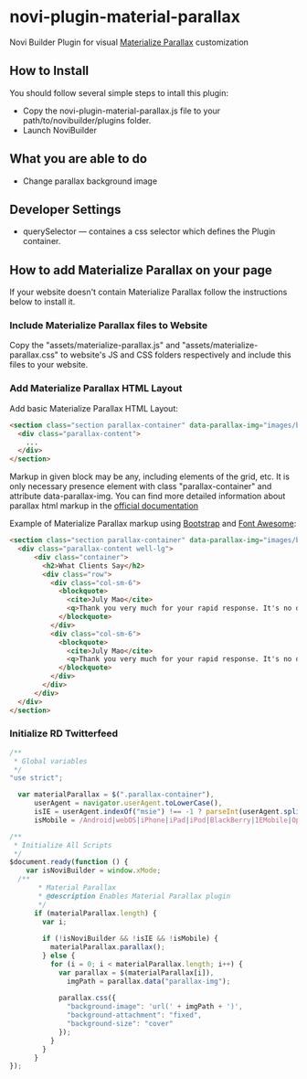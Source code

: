 # novi-plugin-material-parallax
Novi Builder Plugin for visual [Materialize Parallax](http://materializecss.com/parallax-demo.html) customization

## How to Install
You should follow several simple steps to intall this plugin:
* Copy the novi-plugin-material-parallax.js file to your path/to/novibuilder/plugins folder.
* Launch NoviBuilder

## What you are able to do
* Change parallax background image

## Developer Settings
* querySelector — containes a css selector which defines the Plugin container.

## How to add Materialize Parallax on your page
If your website doesn't contain Materialize Parallax follow the instructions below to install it.

### Include Materialize Parallax files to Website
Copy the "assets/materialize-parallax.js" and "assets/materialize-parallax.css" to website's JS and CSS folders respectively and include this files to your website.

### Add Materialize Parallax HTML Layout
Add basic Materialize Parallax HTML Layout:

```html
<section class="section parallax-container" data-parallax-img="images/blank.png">
  <div class="parallax-content">
    ...
  </div>
</section>
```

Markup in given block may be any, including elements of the grid, etc. It is only necessary presence element with class "parallax-container" and attribute data-parallax-img.
You can find more detailed information about parallax html markup in the [official documentation](http://materializecss.com/parallax-demo.html)

Example of Materialize Parallax markup using [Bootstrap](http://getbootstrap.com/) and [Font Awesome](http://fontawesome.io/):

```html
<section class="section parallax-container" data-parallax-img="images/bg-01.jpg">
  <div class="parallax-content well-lg">
      <div class="container">
        <h2>What Clients Say</h2>
        <div class="row">
          <div class="col-sm-6">
            <blockquote>
              <cite>July Mao</cite>
              <q>Thank you very much for your rapid response. It's no doubt that your company is worth admiring! I have experienced the fastest support ever.</q>
            </blockquote>
          </div>
          <div class="col-sm-6">
            <blockquote>
              <cite>July Mao</cite>
              <q>Thank you very much for your rapid response. It's no doubt that your company is worth admiring! I have experienced the fastest support ever.</q>
            </blockquote>
          </div>
        </div>
      </div>
  </div>
</section>
```

### Initialize RD Twitterfeed
```js
/**
 * Global variables
 */
"use strict";

  var materialParallax = $(".parallax-container"),
      userAgent = navigator.userAgent.toLowerCase(),
      isIE = userAgent.indexOf("msie") !== -1 ? parseInt(userAgent.split("msie")[1], 10) : userAgent.indexOf("trident") !== -1 ? 11 : userAgent.indexOf("edge") !== -1 ? 12 : false,
      isMobile = /Android|webOS|iPhone|iPad|iPod|BlackBerry|IEMobile|Opera Mini/i.test(navigator.userAgent);

/**
 * Initialize All Scripts
 */
$document.ready(function () {
    var isNoviBuilder = window.xMode;
  /**
       * Material Parallax
       * @description Enables Material Parallax plugin
       */
      if (materialParallax.length) {
        var i;
  
        if (!isNoviBuilder && !isIE && !isMobile) {
          materialParallax.parallax();
        } else {
          for (i = 0; i < materialParallax.length; i++) {
            var parallax = $(materialParallax[i]),
              imgPath = parallax.data("parallax-img");
  
            parallax.css({
              "background-image": 'url(' + imgPath + ')',
              "background-attachment": "fixed",
              "background-size": "cover"
            });
          }
        }
      }
});
```